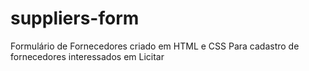 # suppliers-form
Formulário de Fornecedores criado em HTML e CSS
Para cadastro de fornecedores interessados em Licitar
